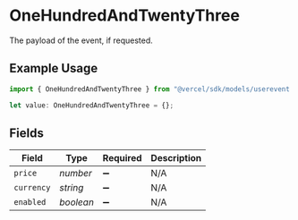 # OneHundredAndTwentyThree

The payload of the event, if requested.

## Example Usage

```typescript
import { OneHundredAndTwentyThree } from "@vercel/sdk/models/userevent.js";

let value: OneHundredAndTwentyThree = {};
```

## Fields

| Field              | Type               | Required           | Description        |
| ------------------ | ------------------ | ------------------ | ------------------ |
| `price`            | *number*           | :heavy_minus_sign: | N/A                |
| `currency`         | *string*           | :heavy_minus_sign: | N/A                |
| `enabled`          | *boolean*          | :heavy_minus_sign: | N/A                |